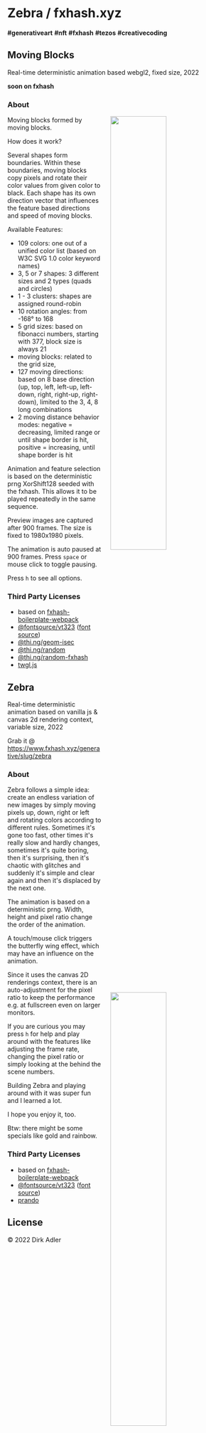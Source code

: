 # Zebra / fxhash.xyz

__#generativeart__ __#nft__ __#fxhash__ __#tezos__ __#creativecoding__

## Moving Blocks

Real-time deterministic animation based webgl2, fixed size, 2022

__soon on fxhash__

### About

<img src="./resources/moving-blocks/orange-3circlesand2quads-3-2584--21°-1597-left,left-up,right-down-negative-1-31947444-ootn2iTgutBGJMq2hSBWbA8kEJS54cGWWhbH1Ttx4MepLY7F4j4.png" align="right" width="50%" style="margin: 0 20px 0 20px" />
<img src="./resources/moving-blocks/orangered-2circlesand3quads-1-610-7°-377-up,left,down-positive-3-32097371-oo1111115FBfoH1111111111111111114YMUGC1111111111111.png" align="right" width="50%" style="margin: 20px 20px 0 20px" />

Moving blocks formed by moving blocks.

How does it work?

Several shapes form boundaries. Within these boundaries, moving blocks copy pixels and rotate their color values from given color to black.
Each shape has its own direction vector that influences the feature based directions and speed of moving blocks.

Available Features:

- 109 colors: one out of a unified color list (based on W3C SVG 1.0 color keyword names)
- 3, 5 or 7 shapes: 3 different sizes and 2 types (quads and circles)
- 1 - 3 clusters: shapes are assigned round-robin
- 10 rotation angles: from -168° to 168
- 5 grid sizes: based on fibonacci numbers, starting with 377, block size is always 21
- moving blocks: related to the grid size,
- 127 moving directions: based on 8 base direction (up, top, left, left-up, left-down, right, right-up, right-down), limited to the 3, 4, 8
  long combinations
- 2 moving distance behavior modes: negative = decreasing, limited range or until shape border is hit, positive = increasing, until shape
  border is hit

Animation and feature selection is based on the deterministic prng XorShift128 seeded with the fxhash. This allows it to be played
repeatedly in the same sequence.

Preview images are captured after 900 frames. The size is fixed to 1980x1980 pixels.

The animation is auto paused at 900 frames. Press `space` or mouse click to toggle pausing.

Press `h` to see all options.

### Third Party Licenses

- based on [fxhash-boilerplate-webpack](https://github.com/fxhash/fxhash-webpack-boilerplate)
- [@fontsource/vt323](https://www.npmjs.com/package/@fontsource/vt323) ([font source](https://github.com/phoikoi/VT323))
- [@thi.ng/geom-isec](https://www.npmjs.com/package/@thi.ng/geom-isec)
- [@thi.ng/random](https://www.npmjs.com/package/@thi.ng/random)
- [@thi.ng/random-fxhash](https://www.npmjs.com/package/@thi.ng/random-fxhash)
- [twgl.js](https://www.npmjs.com/package/twgl.js)

## Zebra

Real-time deterministic animation based on vanilla js & canvas 2d rendering context, variable size, 2022

Grab it @ https://www.fxhash.xyz/generative/slug/zebra

### About

[<img src="https://gateway.ipfs.io/ipfs/Qme2g4LjLTDM8hV1TXZereU8wTT2pUqi8A9WKP38NWQ1Z1" align="right" width="50%" style="padding: 0 20px 0 20px" />](https://www.fxhash.xyz/generative/slug/zebra)

Zebra follows a simple idea: create an endless variation of new images by simply moving pixels up, down, right or left and rotating colors
according to different rules. Sometimes it's gone too fast, other times it's really slow and hardly changes, sometimes it's quite boring,
then it's surprising, then it's chaotic with glitches and suddenly it's simple and clear again and then it's displaced by the next one.

The animation is based on a deterministic prng. Width, height and pixel ratio change the order of the animation.

A touch/mouse click triggers the butterfly wing effect, which may have an influence on the animation.

Since it uses the canvas 2D renderings context, there is an auto-adjustment for the pixel ratio to keep the performance e.g. at fullscreen
even on larger monitors.

If you are curious you may press `h` for help and play around with the features like adjusting the frame rate, changing the pixel ratio or
simply looking at the behind the scene numbers.

Building Zebra and playing around with it was super fun and I learned a lot.

I hope you enjoy it, too.

Btw: there might be some specials like gold and rainbow.

### Third Party Licenses

- based on [fxhash-boilerplate-webpack](https://github.com/fxhash/fxhash-webpack-boilerplate)
- [@fontsource/vt323](https://www.npmjs.com/package/@fontsource/vt323) ([font source](https://github.com/phoikoi/VT323))
- [prando](https://www.npmjs.com/package/prando)

## License

© 2022 Dirk Adler